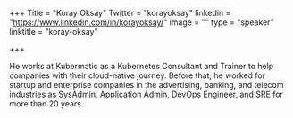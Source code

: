 +++
Title = "Koray Oksay"
Twitter = "korayoksay"
linkedin = "https://www.linkedin.com/in/korayoksay/"
image = ""
type = "speaker"
linktitle = "koray-oksay"

+++

He works at Kubermatic as a Kubernetes Consultant and Trainer to help companies with their cloud-native journey. Before that, he worked for startup and enterprise companies in the advertising, banking, and telecom industries as SysAdmin, Application Admin, DevOps Engineer, and SRE for more than 20 years.
